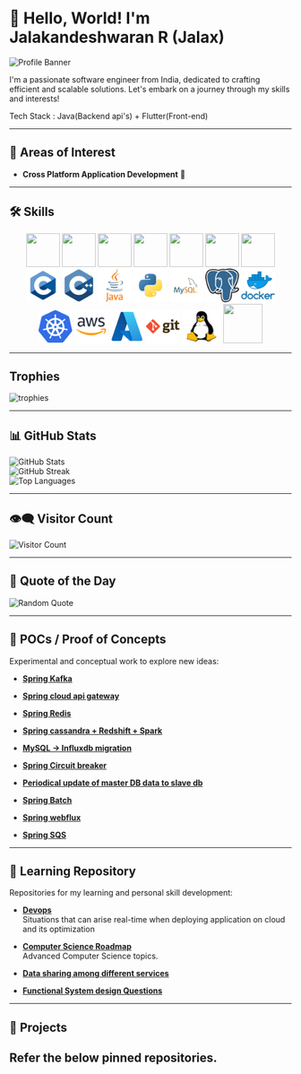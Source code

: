 # 👋 Hello, World! I'm Jalakandeshwaran R (Jalax)

![Profile Banner](https://i.giphy.com/media/v1.Y2lkPTc5MGI3NjExcm13bzlpMWQxYmxiczV1dXZycmR2Y25vaWFuZGU4dngxNzBtZnM1MiZlcD12MV9pbnRlcm5hbF9naWZfYnlfaWQmY3Q9Zw/iIqmM5tTjmpOB9mpbn/giphy.gif)

I'm a passionate software engineer from India, dedicated to crafting efficient and scalable solutions. Let's embark on a journey through my skills and interests!

Tech Stack : Java(Backend api's) + Flutter(Front-end)

---

## 🚀 Areas of Interest
- **Cross Platform Application Development** 📱

---

## 🛠️ Skills

<p align="center">
    <img height="60" width="60" src="https://www.vectorlogo.zone/logos/springio/springio-icon.svg"/>
    <img height="60" width="60" src="https://www.vectorlogo.zone/logos/golang/golang-icon.svg"/>
    <img height="60" width="60" src="https://www.vectorlogo.zone/logos/oracle/oracle-icon.svg"/>
    <img height="60" width="60" src="https://www.vectorlogo.zone/logos/rabbitmq/rabbitmq-icon.svg"/>
    <img height="60" width="60" src="https://www.vectorlogo.zone/logos/apache_kafka/apache_kafka-icon.svg"/>
    <img height="60" width="60" src="https://www.vectorlogo.zone/logos/prometheusio/prometheusio-icon.svg"/>
    <img height="60" width="60" src="https://www.vectorlogo.zone/logos/grafana/grafana-icon.svg"/>
    <img height="60" width="60" src="https://raw.githubusercontent.com/github/explore/80688e429a7d4ef2fca1e82350fe8e3517d3494d/topics/c/c.png" />
    <img height="60" width="60" src="https://raw.githubusercontent.com/github/explore/80688e429a7d4ef2fca1e82350fe8e3517d3494d/topics/cpp/cpp.png" />
    <img height="60" width="60" src="https://raw.githubusercontent.com/github/explore/80688e429a7d4ef2fca1e82350fe8e3517d3494d/topics/java/java.png" />
    <img height="60" width="60" src="https://raw.githubusercontent.com/github/explore/80688e429a7d4ef2fca1e82350fe8e3517d3494d/topics/python/python.png" />
    <img height="60" width="60" src="https://raw.githubusercontent.com/github/explore/80688e429a7d4ef2fca1e82350fe8e3517d3494d/topics/mysql/mysql.png" />
    <img height="60" width="60" src="https://raw.githubusercontent.com/github/explore/80688e429a7d4ef2fca1e82350fe8e3517d3494d/topics/postgresql/postgresql.png"/> 
    <img height="60" width="60" src="https://raw.githubusercontent.com/github/explore/80688e429a7d4ef2fca1e82350fe8e3517d3494d/topics/docker/docker.png" />
    <img height="60" width="60" src="https://raw.githubusercontent.com/github/explore/80688e429a7d4ef2fca1e82350fe8e3517d3494d/topics/kubernetes/kubernetes.png" />
    <img height="60" width="60" src="https://raw.githubusercontent.com/github/explore/80688e429a7d4ef2fca1e82350fe8e3517d3494d/topics/aws/aws.png"/>
    <img height="60" width="60" src="https://raw.githubusercontent.com/github/explore/80688e429a7d4ef2fca1e82350fe8e3517d3494d/topics/azure/azure.png"/>
    <img height="60" width="60" src="https://raw.githubusercontent.com/github/explore/80688e429a7d4ef2fca1e82350fe8e3517d3494d/topics/git/git.png"/>
    <img height="60" width="70" src="https://raw.githubusercontent.com/github/explore/main/topics/linux/linux.png"/>
    <img height="70" width="70" src="https://raw.githubusercontent.com/flutter/website/master/src/_assets/image/flutter-lockup-bg.jpg"/> 
   
</p>

---

## Trophies

<p align="left">
<img src="https://github-profile-trophy.vercel.app/?username=DevJalax&row=2&column=3&margin-w=8&margin-h=8" alt="trophies" />
</p>

---

## 📊 GitHub Stats

![GitHub Stats](https://github-readme-stats.vercel.app/api?username=DevJalax&theme=radical&hide_border=false&include_all_commits=true&count_private=true)  
![GitHub Streak](https://github-readme-streak-stats.herokuapp.com/?user=DevJalax&theme=radical&hide_border=false)  
![Top Languages](https://github-readme-stats.vercel.app/api/top-langs/?username=DevJalax&theme=radical&hide_border=false&include_all_commits=true&count_private=true&layout=compact)

---

## 👁️‍🗨️ Visitor Count
![Visitor Count](https://profile-counter.glitch.me/DevJalax/count.svg)

---

## 💬 Quote of the Day
![Random Quote](https://quotes-github-readme.vercel.app/api?type=horizontal&theme=radical)

---

## 🧪 POCs / Proof of Concepts
Experimental and conceptual work to explore new ideas:

- **[Spring Kafka](https://github.com/DevJalax/Apache-Kafka)**    
  
- **[Spring cloud api gateway](https://github.com/DevJalax/spring-cloud-api-gateway)**  
  
- **[Spring Redis](https://github.com/DevJalax/Spring-redis)**  
  
- **[Spring cassandra + Redshift + Spark](https://github.com/DevJalax/spring-boot-cassandra-redshift-spark)**  
  
- **[MySQL -> Influxdb migration](https://github.com/DevJalax/mysql-to-influxDB-migration)**  
  
- **[Spring Circuit breaker](https://github.com/DevJalax/Circuit-breaker-SB)**  
  
- **[Periodical update of master DB data to slave db](https://github.com/DevJalax/MasterSlaveSync)**  
  
- **[Spring Batch](https://github.com/DevJalax/Batch-Processor)**  
  
- **[Spring webflux](https://github.com/DevJalax/Spring-webflux)**

- **[Spring SQS](https://github.com/DevJalax/aws-sqs-spring)**
  
---

## 📘 Learning Repository
Repositories for my learning and personal skill development:

- **[Devops](https://github.com/DevJalax/Devops)**  
  Situations that can arise real-time when deploying application on cloud and its optimization  

- **[Computer Science Roadmap](https://roadmap.sh/r/computer-science-mastery-faebe)**  
  Advanced Computer Science topics. 
  
- **[Data sharing among different services](https://github.com/DevJalax/data-sharing-among-microservices)**

- **[Functional System design Questions](https://github.com/DevJalax/System-design)** 

---

## 📂 Projects

Refer the below pinned repositories.
---
